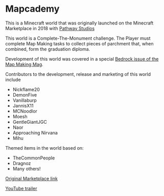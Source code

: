 # Mapcademy
This is a Minecraft world that was originally launched on the Minecraft Marketplace in 2018 with [Pathway Studios](https://www.pathway.studio/)

This world is a Complete-The-Monument challenge. The Player must complete Map Making tasks to collect pieces of parchment that, when combined, form the graduation diploma.

Development of this world was covered in a special [Bedrock issue of the Map Making Mag](https://sites.google.com/view/theworldfoundry/MapMag). 

Contributors to the development, release and marketing of this world include
- Nickflame20
- DemonFive
- Vanillaburp
- JannisX11
- MCNoodlor
- Moesh
- GentleGiantJGC
- Naor
- Approaching Nirvana
- Mihu

Themed items in the world based on:
- TheCommonPeople
- Dragnoz
- Many others!

[Original Marketplace link](https://www.minecraft.net/en-us/marketplace/pdp?id=805aab8a-c70e-4f0a-81de-0b3e0c4d7e9c)

[YouTube trailer](https://www.youtube.com/watch?v=DcYm2JgeP0U)
